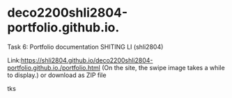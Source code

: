 # deco2200shli2804-portfolio.github.io.
Task 6: Portfolio documentation SHITING LI (shli2804)


Link:https://shli2804.github.io/deco2200shli2804-portfolio.github.io./portfolio.html (On the site, the swipe image takes a while to display.)
or download as ZIP file


tks
